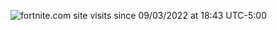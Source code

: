 ![![fortnite.com site visits since 09/03/2022 at 18:43 UTC-5:00](https://hits.link/hits?url=https%3A%2F%2Fwww.fortnite.com)](https://hits.link/hits?url=https%3A%2F%2Fwww.fortnite.com)
